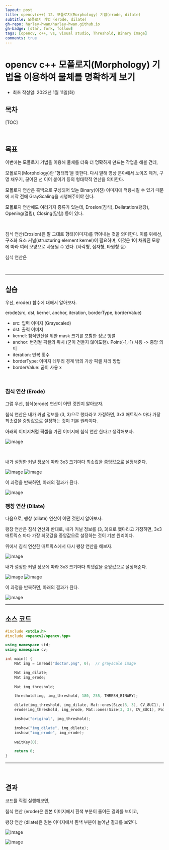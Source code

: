 ```yaml
---
layout: post
title: opencv(c++) 12. 모폴로지(Morphology) 기법(erode, dilate)
subtitle: 모폴로지 기법 (erode, dilate)
gh-repo: harley-hwan/harley-hwan.github.io
gh-badge: [star, fork, follow]
tags: [opencv, c++, vs, visual studio, Threshold, Binary Image]
comments: true
---
```


# opencv c++ 모폴로지(Morphology) 기법을 이용하여 물체를 명확하게 보기

- 최초 작성일: 2022년 1월 11일(화)

## 목차

[TOC]

<br/>

## 목표

이번에는 모폴로지 기법을 이용해 물체를 더욱 더 명확하게 만드는 작업을 해볼 건데,

모폴로지(Morphology)란 '형태학'을 뜻한다. 다시 말해 영상 분야에서 노이즈 제거, 구멍 채우기, 끊어진 선 이어 붙이기 등의 형태학적 연산을 의미한다.

모폴로지 연산은 흑백으로 구성되어 있는 Binary(이진) 이미지에 적용시킬 수 있기 때문에 시작 전에 GrayScaling을 시행해주어야 한다.

모폴로지 연산에도 여러가지 종류가 있는데, Erosion(침식), Deilatation(팽창), Opening(열림), Closing(닫힘) 등이 있다.

<br/>

침식 연산(Erosion)은 말 그대로 형태(이미지)를 깎아내는 것을 의미한다. 이를 위해선, 구조화 요소 커널(structuring element kernel)이 필요하며, 이것은 1이 채워진 모양에 따라 여러 모양으로 사용될 수 있다. (사각형, 십자형, 타원형 등)

침식 연산은 


<br/>

---

## 실습

우선, erode() 함수에 대해서 알아보자.

erode(src, dst, kernel, anchor, iteration, borderType, borderValue)
- src: 입력 이미지 (Grayscaled)
- dst: 출력 이미지
- kernel: 침식연산을 위한 mask 크기를 포함한 정보 행렬
- anchor: 변경될 픽셀의 위치 (굳이 건들지 않아도됌). Point(-1,-1) 사용 -> 중앙 의미
- iteration: 반복 횟수
- borderType: 이미지 테두리 경계 밖의 가상 픽셀 처리 방법
- borderValue: 굳이 사용 x

<br/>

### 침식 연산 (Erode)

그럼 우선, 침식(erode) 연산이 어떤 것인지 알아보자.

침식 연산은 내가 커널 정보를 (3, 3)으로 했다라고 가정하면, 3x3 매트릭스 마다 가장 최솟값을 중앙값으로 설정하는 것이 기본 원리이다.

아래의 이미지처럼 픽셀을 가진 이미지에 침식 연산 한다고 생각해보자.

![image](https://user-images.githubusercontent.com/68185569/149255972-e89a5532-20dc-469f-920c-02db26926fa7.png)

<br/>

내가 설정한 커널 정보에 따라 3x3 크기마다 최솟값을 중앙값으로 설정해준다.

![image](https://user-images.githubusercontent.com/68185569/149256338-c9d9305a-5b54-4c49-9543-0b225a27d57f.png)
![image](https://user-images.githubusercontent.com/68185569/149256511-e418df97-08c8-4a6a-9ede-38eb4ea62089.png)

이 과정을 반복하면, 아래의 결과가 된다.

![image](https://user-images.githubusercontent.com/68185569/149256161-00713af2-5d54-4a43-a063-5aded6b9727c.png)

### 팽창 연산 (Dilate)

다음으로, 팽창 (dilate) 연산이 어떤 것인지 알아보자.

팽창 연산은 침식 연산과 반대로, 내가 커널 정보를 (3, 3)으로 했다라고 가정하면, 3x3 매트릭스 마다 가장 최댓값을 중앙값으로 설정하는 것이 기본 원리이다.

위에서 침식 연산한 매트릭스에서 다시 팽창 연산을 해보자.

![image](https://user-images.githubusercontent.com/68185569/149256968-ceda02b3-d071-4147-bf52-5d9654c09499.png)



내가 설정한 커널 정보에 따라 3x3 크기마다 최댓값을 중앙값으로 설정해준다.

![image](https://user-images.githubusercontent.com/68185569/149257074-4a8838de-85fa-4281-8a5a-af5e75181ae8.png)
![image](https://user-images.githubusercontent.com/68185569/149257111-764053d2-bfdf-49e8-8e3c-bdd417783ed7.png)

이 과정을 반복하면, 아래의 결과가 된다.

![image](https://user-images.githubusercontent.com/68185569/149257198-d681a956-bf0a-470c-8f4f-85bf96c36a29.png)


---

## 소스 코드

```c++
#include <stdio.h>
#include <opencv2/opencv.hpp>

using namespace std;
using namespace cv;

int main() {
	Mat img = imread("doctor.png", 0);	// grayscale image

	Mat img_dilate;
	Mat img_erode;
	
	Mat img_threshold;

	threshold(img, img_threshold, 180, 255, THRESH_BINARY);

	dilate(img_threshold, img_dilate, Mat::ones(Size(3, 3), CV_8UC1), Point(-1, -1));
	erode(img_threshold, img_erode, Mat::ones(Size(3, 3), CV_8UC1), Point(-1, -1));

	imshow("original", img_threshold);

	imshow("img_dilate", img_dilate);
	imshow("img_erode", img_erode);
	
	waitKey(0);

	return 0;
}
```

---

<br/>

## 결과

코드를 직접 실행해보면,

침식 연산 (erode)은 원본 이미지에서 흰색 부분이 줄어든 결과를 보이고,

팽창 연산 (dilate)은 원본 이미지에서 흰색 부분이 늘어난 결과를 보였다.

![image](https://user-images.githubusercontent.com/68185569/149257369-53566c37-733d-4351-a35d-a553bdee7740.png)

![image](https://user-images.githubusercontent.com/68185569/149257430-987d5520-9031-498d-b623-9aeac78cf19a.png)

